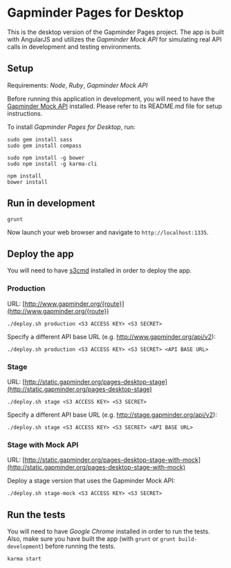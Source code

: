 Gapminder Pages for Desktop
===========================

This is the desktop version of the Gapminder Pages project. The app is built with AngularJS and utilizes
the *Gapminder Mock API* for simulating real API calls in development and testing environments.

## Setup

Requirements: *Node*, *Ruby*, *Gapminder Mock API*

Before running this application in development, you will need to have the
[Gapminder Mock API](https://github.com/Gapminder/gapminder-mock-api) installed. Please refer
to its README.md file for setup instructions.

To install *Gapminder Pages for Desktop*, run:

    sudo gem install sass
    sudo gem install compass

    sudo npm install -g bower
    sudo npm install -g karma-cli

    npm install
    bower install

## Run in development

    grunt

Now launch your web browser and navigate to `http://localhost:1335`.

## Deploy the app

You will need to have [s3cmd](http://s3tools.org/s3cmd) installed in order to deploy the app.

### Production

URL: [http://www.gapminder.org/{route}](http://www.gapminder.org/{route})

    ./deploy.sh production <S3 ACCESS KEY> <S3 SECRET>

Specify a different API base URL (e.g. http://www.gapminder.org/api/v2):

    ./deploy.sh production <S3 ACCESS KEY> <S3 SECRET> <API BASE URL>

### Stage

URL: [http://static.gapminder.org/pages-desktop-stage](http://static.gapminder.org/pages-desktop-stage)

    ./deploy.sh stage <S3 ACCESS KEY> <S3 SECRET>

Specify a different API base URL (e.g. http://stage.gapminder.org/api/v2):

    ./deploy.sh stage <S3 ACCESS KEY> <S3 SECRET> <API BASE URL>

### Stage with Mock API

URL: [http://static.gapminder.org/pages-desktop-stage-with-mock](http://static.gapminder.org/pages-desktop-stage-with-mock)

Deploy a stage version that uses the Gapminder Mock API:

    ./deploy.sh stage-mock <S3 ACCESS KEY> <S3 SECRET>

## Run the tests

You will need to have *Google Chrome* installed in order to run the tests. Also, make sure you have built
the app (with `grunt` or `grunt build-development`) before running the tests.

    karma start
